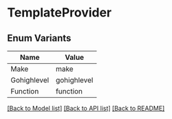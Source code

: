 # TemplateProvider

## Enum Variants

| Name | Value |
|---- | -----|
| Make | make |
| Gohighlevel | gohighlevel |
| Function | function |


[[Back to Model list]](../README.md#documentation-for-models) [[Back to API list]](../README.md#documentation-for-api-endpoints) [[Back to README]](../README.md)


